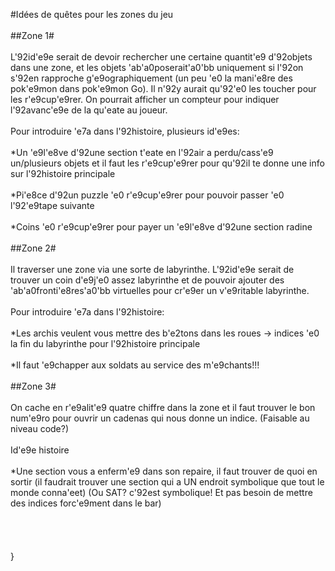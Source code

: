 #Idées de quêtes pour les zones du jeu\
\
##Zone 1#\
\
L\'92id\'e9e serait de devoir rechercher une certaine quantit\'e9 d\'92objets dans une zone, et les objets \'ab\'a0poserait\'a0\'bb uniquement si l\'92on s\'92en rapproche g\'e9ographiquement (un peu \'e0 la mani\'e8re des pok\'e9mon dans pok\'e9mon Go). Il n\'92y aurait qu\'92\'e0 les toucher pour les r\'e9cup\'e9rer. On pourrait afficher un compteur pour indiquer l\'92avanc\'e9e de la qu\'eate au joueur. \
\
Pour introduire \'e7a dans l\'92histoire, plusieurs id\'e9es:\
\
*Un \'e9l\'e8ve d\'92une section t\'eate en l\'92air a perdu/cass\'e9 un/plusieurs objets et il faut les r\'e9cup\'e9rer pour qu\'92il te donne une info sur l\'92histoire principale\
\
*Pi\'e8ce d\'92un puzzle \'e0 r\'e9cup\'e9rer pour pouvoir passer \'e0 l\'92\'e9tape suivante\
\
*Coins \'e0 r\'e9cup\'e9rer pour payer un \'e9l\'e8ve d\'92une section radine\
\
##Zone 2#\
\
Il traverser une zone via une sorte de labyrinthe. L\'92id\'e9e serait de trouver un coin d\'e9j\'e0 assez labyrinthe et de pouvoir ajouter des \'ab\'a0fronti\'e8res\'a0\'bb virtuelles pour cr\'e9er un v\'e9ritable labyrinthe.\
\
Pour introduire \'e7a dans l\'92histoire:\
\
*Les archis veulent vous mettre des b\'e2tons dans les roues -> indices \'e0 la fin du labyrinthe pour l\'92histoire principale\
\
*Il faut \'e9chapper aux soldats au service des m\'e9chants!!!\
\
##Zone 3#\
\
On cache en r\'e9alit\'e9 quatre chiffre dans la zone et il faut trouver le bon num\'e9ro pour ouvrir un cadenas qui nous donne un indice. (Faisable au niveau code?)\
\
Id\'e9e histoire\
\
*Une section vous a enferm\'e9 dans son repaire, il faut trouver de quoi en sortir (il faudrait trouver une section qui a UN endroit symbolique que tout le monde conna\'eet) (Ou SAT? c\'92est symbolique! Et pas besoin de mettre des indices forc\'e9ment dans le bar)\
\
\
\
\
}
